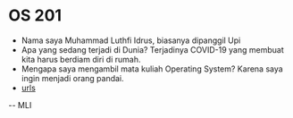 # OS 201

* Nama saya Muhammad Luthfi Idrus, biasanya dipanggil Upi
* Apa yang sedang terjadi di Dunia?
  Terjadinya COVID-19 yang membuat kita harus berdiam diri di rumah.
* Mengapa saya mengambil mata kuliah Operating System?
  Karena saya ingin menjadi orang pandai.
* [urls](urls/)

-- MLI
